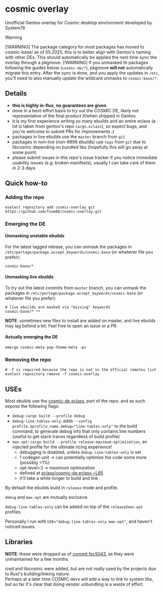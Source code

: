 # cosmic overlay

Unofficial Gentoo overlay for Cosmic desktop environment developed by System76

> [!WARNING]
> [!WARNING] The package category for most packages has moved to cosmic-base/ as of 05.2025, this is to better align with Gentoo's naming with other DEs.
> This should automatically be applied the next time sync the overlay through a pkgmove.
> [!WARNING] If you unmasked th packages following the guides below (`cosmic-de/*`), pkgmove **will not** automatically migrate this entry.
> After the sync is done, and you apply the updates in `/etc`, you'll need to also manually update the wildcard unmasks to `cosmic-base/*`.

## Details

- **this is highly in-flux, no guarantees are given**
- done in a best-effort basis to try out the COSMIC DE, likely not representative of the final product if/when shipped in Gentoo
- it is my first experience writing so many ebuilds and an entire eclass (a lot is taken from gentoo's repo `cargo.eclass`), so expect bugs, and you're welcome to submit PRs for improvements :)
- packages in live ebuilds use the `master` branch from `git`
- packages in non-live (non-9999 ebuilds) use `tags` from `git` due to libcosmic depending on bundled libs (hopefully this will go away at some point)
- please submit issues in this repo's issue tracker if you notice immediate usability issues (e.g: broken manifests), usually I can take care of them in 2-3 days

## Quick how-to

### Adding the repo

```shell
eselect repository add cosmic-overlay git https://github.com/fsvm88/cosmic-overlay.git
```

### Emerging the DE

#### Unmasking unstable ebuilds

For the latest tagged release, you can unmask the packages in `/etc/portage/package.accept_keywords/cosmic-base` (or whatever file you prefer):

```
cosmic-base/*
```

#### Unmasking live ebuilds

To try out the latest commits from `master` branch, you can unmask the packages in `/etc/portage/package.accept_keywords/cosmic-base` (or whatever file you prefer):

```
# live ebuilds are masked via "missing" keywords
cosmic-base/* **
```

**NOTE**: sometimes new files to install are added on master, and live ebuilds may lag behind a bit. Feel free to open an issue or a PR.

#### Actually emerging the DE

```
emerge cosmic-meta pop-theme-meta -pv
```

### Removing the repo

```shell
# -f is required because the repo is not in the official remotes list
eselect repository remove -f cosmic-overlay
```

## USEs

Most ebuilds use the [cosmic-de eclass](eclass/cosmic-de.eclass), part of the repo, and as such expose the following flags:

- `debug`: `cargo build --profile debug`
- `debug-line-tables-only`: adds `--config profile.$profile_name.debug="line-tables-only"` to the build command, to generate debug info that only contains line numbers (useful to get stack traces regardless of build profile)
- `max-opt`: `cargo build --profile release-maximum-optimization`, an injected profile for the ultimate ricing experience!
  - debugging is disabled, unless `debug-line-tables-only` is set
  - 1 codegen unit -> can potentially optimize the code some more (possibly <1%)
  - opt-level=3 -> maximum optimization
  - defined at [eclass/cosmic-de.eclass ~L65](eclass/cosmic-de.eclass#L65)
  - it'll take a while longer to build and link

By default the ebuilds build in `release` mode and profile.

`debug` and `max-opt` are mutually exclusive.

`debug-line-tables-only` can be added on top of the `release`/`max-opt` profiles.

Personally I run with `USE="debug-line-tables-only max-opt"`, and haven't noticed issues.

## Libraries

**NOTE**: these were dropped as of [commit fec5043](https://github.com/fsvm88/cosmic-overlay/commit/fec5043ae4df61d48185b65c6d651a9526b8e0da), as they were unmaintained for a few months.

iced and libcosmic were added, but are not really used by the projects due to Rust's building/linking nature.  
Perhaps at a later time COSMIC devs will add a way to link to system libs, but so far it's clear that doing vendor unbundling is a waste of effort.
